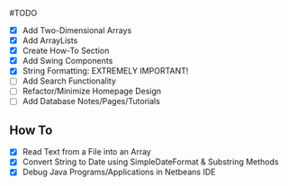 #TODO

- [x] Add Two-Dimensional Arrays
- [x] Add ArrayLists
- [x] Create How-To Section
- [x] Add Swing Components
- [x] String Formatting: EXTREMELY IMPORTANT!
- [ ] Add Search Functionality
- [ ] Refactor/Minimize Homepage Design
- [ ] Add Database Notes/Pages/Tutorials

## How To 
- [x] Read Text from a File into an Array
- [x] Convert String to Date using SimpleDateFormat & Substring Methods
- [x] Debug Java Programs/Applications in Netbeans IDE